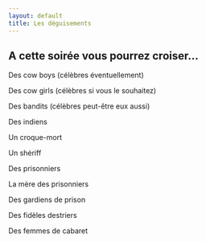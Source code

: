 ```yaml
---
layout: default
title: Les déguisements
---
```


## A cette soirée vous pourrez croiser...

Des cow boys (célèbres éventuellement)

Des cow girls (célèbres si vous le souhaitez)

Des bandits (célèbres peut-être eux aussi)

Des indiens

Un croque-mort

Un shériff

Des prisonniers

La mère des prisonniers

Des gardiens de prison

Des fidèles destriers

Des femmes de cabaret